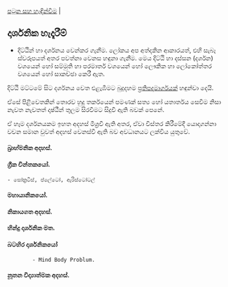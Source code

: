 [පටුන සහ හැඳින්වීම](/index.md) |

## දාර්ශනික හැදෑරීම්

- දිට්ඨින් හා දර්ශනය වෙන්කර ගැනීම. ලෝකය අප අත්දකින ආකාරයත්, එහි සැබෑ ස්වරූපයත් අතර පවත්නා වෙනස හඳුනා ගැනීම. මෙය දිට්ඨි හා දස්සන (දර්ශන) වශයෙන් හෝ සම්මුති හා පරමාර්ත වශයෙන් හෝ ලෞකික හා ලෝකෝත්තර වශයෙන් හෝ සාකච්ඡා කෙරී ඇත.

දිට්ඨි මට්ටමේ සිට දර්ශනය වෙත එළැඹීමට බුදුදහම [ප්‍රතිපදාමාර්ගයක්]() හඳුන්වා දෙයි.

ඒසේ පිළිවෙතකින් තොරව හුදු තර්කයෙන් පමණක් සත්‍ය හෝ යතාර්තය සෙවීම නිසා නැවත නැවතත් දෘෂ්ඨීන් තුලම සිරවීමට සිදුවී ඇති බවක් පෙනේ.

ඒ හෑම දර්ශනයකම ඉහත අදහස් මිශ්‍රවී ඇති අතර, ඒවා විස්තර කිරීමේදී යොදාගන්නා වචන සමාන වුවත් අදහස් වෙනස්වී ඇති බව අවධානයට ලක්විය යුතුවේ.

#### බ්‍රාහ්මනික අදහස්.
#### ග්‍රීක චින්තකයෝ.
	- සෝක්‍රටීස්, ප්ලේටෝ, ඇරිස්ටෝටල්
#### මහායානිකයෝ.
#### නිකායගත අදහස්.
#### හින්දු දාර්ශනික මත.

#### බටහිර දාර්ශනිකයෝ
			- Mind Body Problum.

#### නූතන විද්‍යාත්මක අදහස්.
